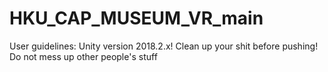 # HKU_CAP_MUSEUM_VR_main


User guidelines:
Unity version 2018.2.x!
Clean up your shit before pushing!
Do not mess up other people's stuff